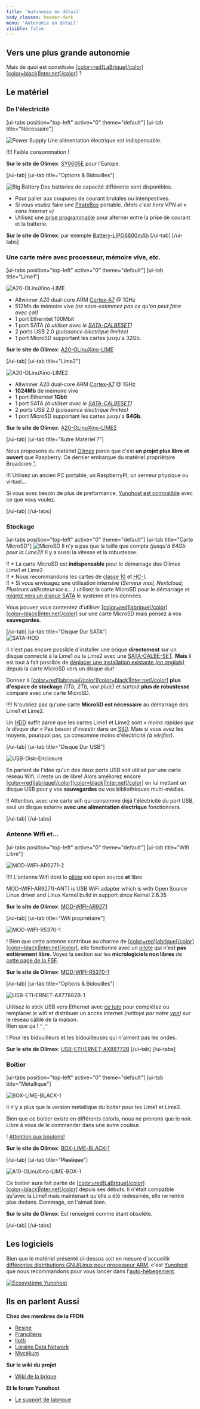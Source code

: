 ```yaml
---
title: 'Autonomie en détail'
body_classes: header-dark
menu: 'Autonomie en détail'
visible: false
---
```


## Vers une plus grande autonomie

Mais de quoi est constituée [[color=red]LaBrique[/color][color=black]Înter.net[/color]](https://labriqueinter.net) ?

## Le matériel

### De l'électricité

[ui-tabs position="top-left" active="0" theme="default"]
[ui-tab title="Nécessaire"]

![Power Supply](Power-Supply.jpg?resize=200&class=float-right)
Une alimentation électrique est indispensable.

!!!! Faible consommation !

**Sur le site de Olimex**: [SY0605E](https://www.olimex.com/Products/Power/SY0605E/) pour l'Europe.

[/ui-tab]
[ui-tab title="Options & Bidouilles"]

![Big Battery](BATTERY-LIPO6600.jpg?resize=200&class=float-right)
Des batteries de capacité différente sont disponibles.

* Pour palier aux coupures de courant brutales ou intenpestives.
* Si vous voulez faire une [PirateBox](https://github.com/labriqueinternet/piratebox_ynh) portable. _(Mais c'est hors VPN et « sans Internet »)_
* Utilisez une [prise programmable](https://www.qwant.com/?q=Prise%20programmable&t=images) pour alterner entre la prise de courant et la batterie.

**Sur le site de Olimex**: par exemple [Battery-LIPO6600mAh](https://www.olimex.com/Products/Power/BATTERY-LIPO6600mAh/)
[/ui-tab]
[/ui-tabs]

### Une carte mère avec processeur, mémoire vive, etc.

[ui-tabs position="top-left" active="0" theme="default"]
[ui-tab title="Lime1"]

![A20-OLinuXino-LIME](Ax0-OLinuXino-LIME-1.jpg?resize=200&class=float-right)
* Allwinner A20 dual-core ARM [Cortex-A7](https://fr.wikipedia.org/wiki/ARM_Cortex-A7_MPCore) @ 1GHz
* 512Mb de mémoire vive _(ne sous-estimmez pas ce qu'on peut faire avec ça!)_
* 1 port Etherntet 100Mbit
* 1 port SATA _(à utiliser avec le [SATA-CALBESET](https://www.olimex.com/Products/Components/Cables/SATA-CABLE-SET/))_
* 2 ports USB 2.0 _(puissance électrique limitée)_
* 1 port MicroSD supportant les cartes jusqu'a 32Gb.

**Sur le site de Olimex**: [A20-OLinuXino-LIME](https://www.olimex.com/Products/OLinuXino/A20/A20-OLinuXino-LIME/open-source-hardware)

[/ui-tab]
[ui-tab title="Lime2"]

![A20-OLinuXino-LIME2](A20-OLinuXino-LIME2.jpg?resize=200&class=float-right)
* Allwinner A20 dual-core ARM [Cortex-A7](https://fr.wikipedia.org/wiki/ARM_Cortex-A7_MPCore) @ 1GHz
* **1024Mb** de mémoire vive
* 1 port Etherntet **1Gbit**
* 1 port SATA _(à utiliser avec le [SATA-CALBESET](https://www.olimex.com/Products/Components/Cables/SATA-CABLE-SET/))_
* 2 ports USB 2.0 _(puissance électrique limitée)_
* 1 port MicroSD supportant les cartes jusqu'a **64Gb**.

**Sur le site de Olimex**: [A20-OLinuXino-LIME2](https://www.olimex.com/Products/OLinuXino/A20/A20-OLinuXino-LIME2/open-source-hardware)

[/ui-tab]
[ui-tab title="Autre Matériel ?"]

Nous proposons du matériel [Olimex](https://www.olimex.com/) parce que c'est **un projet plus libre et ouvert** que Raspberry. Ce dernier embarque du matériel propriétaire Broadcom [¹](https://linuxfr.org/news/olinuxino-la-raspberry-pi-version-open-source).

!!! Utilisez un ancien PC portable, un RaspberryPI, un serveur physique ou virtuel…

Si vous avez besoin de plus de preformance, [Yunohost est compatible](https://yunohost.org/#/hardware_fr) avec ce que vous voulez.

[/ui-tab]
[/ui-tabs]


### Stockage

[ui-tabs position="top-left" active="0" theme="default"]
[ui-tab title="Carte MicroSD"]
![MicroSD](MicroSDHC_UHS-I_Class10_32GB.png?resize=150&class=float-right)
Il n'y a pas que la taille que compte _(jusqu'à 64Gb pour la Lime2)_! Il y a aussi la vitesse et la robustesse.

!! * La carte MicroSD est **indispensable** pour le démarrage des Olimex Lime1 et Lime2. <br />
!! * Nous recommandons les cartes de [classe 10](https://fr.wikipedia.org/wiki/Carte_SD#Vitesse) et [HC-I](https://fr.wikipedia.org/wiki/Carte_SD#UHS). <br />
!! * Si vous envisagez une utilisation intensive _(Serveur mail, Nextcloud, Plusieurs utilisateur·ice·s… )_ utilisez la carte MicroSD pour le démarrage et [migrez vers un disque SATA](https://www.weblib.re/dokuwiki/doku.php?id=brique_sata) le système et les données.

Vous pouvez vous contentez d'utiliser [[color=red]labrique[/color][color=black]Înter.net[/color]](https://labriqueinter.net/) sur une carte MicroSD mais pensez à vos **sauvegardes**.

[/ui-tab]
[ui-tab title="Disque Dur SATA"]  
![SATA-HDD](SATA-HDD.jpg?resize=200&class=float-right)

Il n'est pas encore possible d'installer une brique **directement** sur un disque connecté à la Lime1 ou la Lime2 avec une [SATA-CALBE-SET](https://www.olimex.com/Products/Components/Cables/SATA-CABLE-SET/). **Mais** il est tout à fait possible de [déplacer une installation existante _(en anglais)_](https://wiki.labriqueinter.net/doku.php?id=howto:install_sata) depuis la carte MicroSD vers un disque dur!

Donnez à [[color=red]labrique[/color][color=black]Înter.net[/color]](https://labriqueinter.net/) **plus d'espace de stockage** _(1Tb, 2Tb, voir plus!)_ et surtout **plus de robustesse** comparé avec une carte MicroSD.

!!!! N'oubliez pas qu'une carte **MicroSD est nécessaire** au démarrage des Lime1 et Lime2.

Un [HDD](https://fr.wikipedia.org/wiki/Disque_dur) suffit parce que les cartes Lime1 et Lime2 sont _« moins rapides que le disque dur »_ Pas besoin d'investir dans un [SSD](https://fr.wikipedia.org/wiki/Solid-state_drive). Mais si vous avez les moyens, pourquoi pas, ça consomme moins d'électricité _(à vérifier)_.

[/ui-tab]
[ui-tab title="Disque Dur USB"]  

![USB-Disk-Enclosure](USB-Disk-Enclosure.jpg?resize=200&class=float-right)

En partant de l'idée qu'un des deux ports USB soit utilisé par une carte réseau Wifi, il reste un de libre!  Alors améliorez encore [[color=red]labrique[/color][color=black]Înter.net[/color]](https://labriqueinter.net/) en lui mettant un disque USB pour y vos **sauvegardes** ou vos bibliothèques multi-médias.

!! Attention, avec une carte wifi qui consomme déjà l'éléctricité du port USB, seul un disque externe **avec une alimentation électrique** fonctionnera.

[/ui-tab]
[/ui-tabs]


### Antenne Wifi et…

[ui-tabs position="top-left" active="0" theme="default"]
[ui-tab title="Wifi Libre"]

![MOD-WIFI-AR9271-2](MOD-WIFI-AR9271-2.jpg?resize=200&class=float-right)

!!!! L'antenne Wifi dont le [pilote](https://fr.wikipedia.org/wiki/Pilote_informatique) est open source **et** libre

MOD-WIFI-AR9271(-ANT) is USB WiFi adapter which is with Open Source Linux driver and Linux Kernel build in support since Kernel 2.6.35

**Sur le site de Olimex**: [MOD-WIFI-AR9271](https://www.olimex.com/Products/USB-Modules/MOD-WIFI-AR9271-ANT/)

[/ui-tab]
[ui-tab title="Wifi propriétaire"]  

![MOD-WIFI-R5370-1](MOD-WIFI-R5370-1.jpg?resize=200&class=float-right)

! Bien que cette antenne contribue au charme de [[color=red]labrique[/color][color=black]Înter.net[/color]](https://labriqueinter.net/), elle fonctionne avec un [pilote](https://fr.wikipedia.org/wiki/Pilote_informatique) qui n'est **pas entièrement libre**. Voyez la section sur les **micrologiciels non libres** de [cette page de la FSF](https://www.gnu.org/distros/free-system-distribution-guidelines.fr.html).

**Sur le site de Olimex**: [MOD-WIFI-R5370-1](https://www.olimex.com/Products/USB-Modules/MOD-WIFI-R5370-ANT/)

[/ui-tab]
[ui-tab title="Options & Bidouilles"]  

![USB-ETHERNET-AX77882B-1](USB-ETHERNET-AX77882B-1.jpg?resize=200&class=float-right)

Utilisez le stick USB vers Ethernet avec [ce tuto](https://hackstub.netlib.re/wiki/index.php?title=Utiliser_une_brique_pour_faire_un_NAT) pour complétez ou remplacer le wifi et distribuer un accès Internet _(nettoyé par notre [vpn](/vpn))_ sur le réseau câblé de la maison.<br /> Rien que ça ! `^_^`

! Pour les bidouilleurs et les bidouilleuses qui n'aiment pas les ondes.

**Sur le site de Olimex**: [USB-ETHERNET-AX88772B](https://www.olimex.com/Products/USB-Modules/USB-ETHERNET-AX88772B/)
[/ui-tab]
[/ui-tabs]

### Boitier

[ui-tabs position="top-left" active="0" theme="default"]
[ui-tab title="Métallique"]

![BOX-LIME-BLACK-1](BOX-LIME-BLACK-1.jpg?resize=200&class=float-right)

Il n'y a plus que la version métallique du boiter pour les Lime1 et Lime2.

Bien que ce boitier existe en différents coloris, nous ne prenons que le noir. Libre à vous de le commander dans une autre couleur.

! [Attention aux boutons!](/blog/boitier-metallique)

**Sur le site de Olimex**: [BOX-LIME-BLACK-1](https://www.olimex.com/Products/OLinuXino/BOXES/BOX-LIME/)

[/ui-tab]
[ui-tab title="<s>Plastique</s>"]

![A10-OLinuXino-LIME-BOX-1](A10-OLinuXino-LIME-BOX-1.jpg?resize=200&class=float-right)

Ce boitier aura fait partie de [[color=red]LaBrique[/color][color=black]Înter.net[/color]](https://labriqueinter.net) depuis ses débuts.  Il n'était compatble qu'avec la Lime1 mais maintenant qu'elle a été redessinée, elle ne rentre plus dedans. Dommage, on l'aimait bien.

**Sur le site de Olimex**: Est renseigné comme étant obsolète.

[/ui-tab]
[/ui-tabs]

## Les logiciels

Bien que le matériel présenté ci-dessus soit en mesure d'accueillir [différentes distributions GNU/Linux pour processeur ARM](https://www.linux-arm.info/index.php/other-distributions), c'est [Yunohost](https://yunohost.org/#/install_on_arm_board_fr) que nous recommandons pour vous lancer dans l'[auto-hébegement](https://yunohost.org/#/selfhosting_fr).

[![Écosystème Yunohost](yunohost_ecosystem_fr.png)](https://yunohost.org/#/overview_fr)

## Ils en parlent Aussi

**Chez des membres de la FFDN**

* [Résine](https://www.rezine.org/acc%C3%A8s_Internet_local/labrique/)
* [Franciliens](https://www.franciliens.net/brique-internet/)
* [Iloth](https://iloth.net/brique-internet/)
* [Loraine Data Network](https://ldn-fai.net/la-brique-internet/)
* [Mycélium](https://mycelium-fai.org/wiki/documentation/briques_internet)

**Sur le wiki du projet**

* [Wiki de la brique](https://wiki.labriqueinter.net/doku.php)

**Et le forum Yunohost**

* [Le support de labrique](https://forum.yunohost.org/c/support/internet-cube)